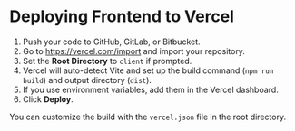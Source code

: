# Deploying Frontend to Vercel

1. Push your code to GitHub, GitLab, or Bitbucket.
2. Go to https://vercel.com/import and import your repository.
3. Set the **Root Directory** to `client` if prompted.
4. Vercel will auto-detect Vite and set up the build command (`npm run build`) and output directory (`dist`).
5. If you use environment variables, add them in the Vercel dashboard.
6. Click **Deploy**.

You can customize the build with the `vercel.json` file in the root directory.
